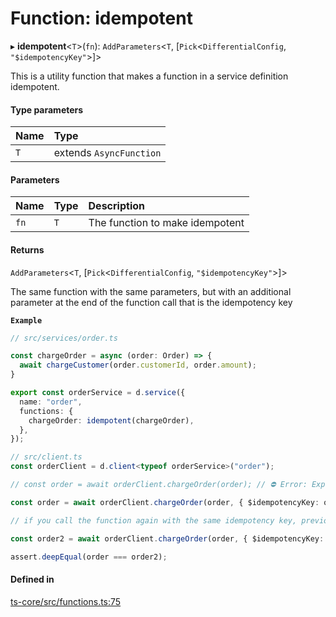 # Function: idempotent

▸ **idempotent**\<`T`\>(`fn`): `AddParameters`\<`T`, [`Pick`\<`DifferentialConfig`, ``"$idempotencyKey"``\>]\>

This is a utility function that makes a function in a service definition idempotent.

#### Type parameters

| Name | Type |
| :------ | :------ |
| `T` | extends `AsyncFunction` |

#### Parameters

| Name | Type | Description |
| :------ | :------ | :------ |
| `fn` | `T` | The function to make idempotent |

#### Returns

`AddParameters`\<`T`, [`Pick`\<`DifferentialConfig`, ``"$idempotencyKey"``\>]\>

The same function with the same parameters, but with an additional parameter at the end of the function call that is the idempotency key

**`Example`**

```ts
// src/services/order.ts

const chargeOrder = async (order: Order) => {
  await chargeCustomer(order.customerId, order.amount);
}

export const orderService = d.service({
  name: "order",
  functions: {
    chargeOrder: idempotent(chargeOrder),
  },
});

// src/client.ts
const orderClient = d.client<typeof orderService>("order");

// const order = await orderClient.chargeOrder(order); // ⛔️ Error: Expected 2 arguments, but got 1.

const order = await orderClient.chargeOrder(order, { $idempotencyKey: order.id });

// if you call the function again with the same idempotency key, previous result will be returned

const order2 = await orderClient.chargeOrder(order, { $idempotencyKey: order.id });

assert.deepEqual(order === order2);
```

#### Defined in

[ts-core/src/functions.ts:75](https://github.com/differentialHQ/differential/blob/b512ea9/ts-core/src/functions.ts#L75)
